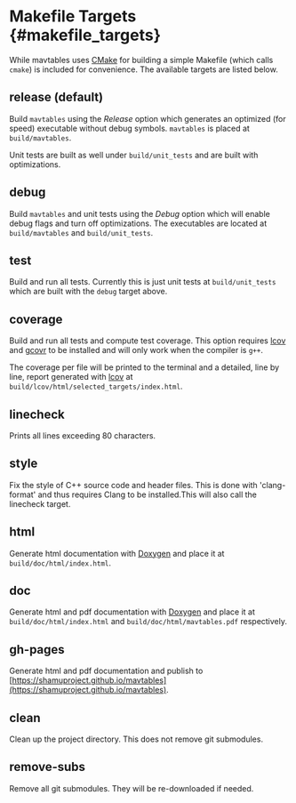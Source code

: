 Makefile Targets {#makefile_targets}
====================================

While mavtables uses [CMake](https://cmake.org/) for building a simple Makefile
(which calls `cmake`) is included for convenience.  The available targets are
listed below.


## release (default)

Build `mavtables` using the _Release_ option which generates an optimized (for
speed) executable without debug symbols.  `mavtables` is placed at
`build/mavtables`.

Unit tests are built as well under `build/unit_tests` and are built with
optimizations.


## debug

Build `mavtables` and unit tests using the _Debug_ option which will enable
debug flags and turn off optimizations.  The executables are located at
`build/mavtables` and `build/unit_tests`.


## test

Build and run all tests.  Currently this is just unit tests at
`build/unit_tests` which are built with the `debug` target above.


## coverage

Build and run all tests and compute test coverage.  This option requires
[lcov](http://ltp.sourceforge.net/coverage/lcov.php) and
[gcovr](http://gcovr.com/) to be installed and will only work when the compiler
is `g++`.

The coverage per file will be printed to the terminal and a detailed, line by
line, report generated with [lcov](http://ltp.sourceforge.net/coverage/lcov.php)
at `build/lcov/html/selected_targets/index.html`.


## linecheck

Prints all lines exceeding 80 characters.


## style

Fix the style of C++ source code and header files.  This is done with
'clang-format' and thus requires Clang to be installed.This will also call the
linecheck target.


## html

Generate html documentation with
[Doxygen](http://www.stack.nl/~dimitri/doxygen/) and place it at
`build/doc/html/index.html`.


## doc

Generate html and pdf documentation with
[Doxygen](http://www.stack.nl/~dimitri/doxygen/) and place it at
`build/doc/html/index.html` and `build/doc/html/mavtables.pdf` respectively.


## gh-pages

Generate html and pdf documentation and publish to
[https://shamuproject.github.io/mavtables](https://shamuproject.github.io/mavtables).


## clean

Clean up the project directory.  This does not remove git submodules.


## remove-subs

Remove all git submodules.  They will be re-downloaded if needed.
